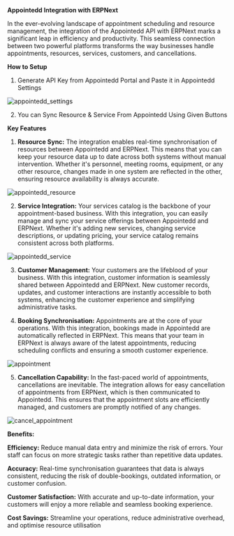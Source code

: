 **Appointedd Integration with ERPNext**

In the ever-evolving landscape of appointment scheduling and resource management, the integration of the Appointedd API with ERPNext marks a significant leap in efficiency and productivity. This seamless connection between two powerful platforms transforms the way businesses handle appointments, resources, services, customers, and cancellations.

**How to Setup**

1) Generate API Key from Appointedd Portal and Paste it in Appointedd Settings

![appointedd_settings](https://github.com/hrgadesha/appointedd_integration/assets/62712470/8507a5f8-bac1-462f-8a28-72f207b1ab4a)

2) You can Sync Resource & Service From Appointedd Using Given Buttons

**Key Features**

1) **Resource Sync:** The integration enables real-time synchronisation of resources between Appointedd and ERPNext. This means that you can keep your resource data up to date across both systems without manual intervention. Whether it's personnel, meeting rooms, equipment, or any other resource, changes made in one system are reflected in the other, ensuring resource availability is always accurate.

![appointedd_resource](https://github.com/hrgadesha/appointedd_integration/assets/62712470/093b677c-0da8-492d-ae1b-e5ca0046ed95)

2) **Service Integration:** Your services catalog is the backbone of your appointment-based business. With this integration, you can easily manage and sync your service offerings between Appointedd and ERPNext. Whether it's adding new services, changing service descriptions, or updating pricing, your service catalog remains consistent across both platforms.

![appointedd_service](https://github.com/hrgadesha/appointedd_integration/assets/62712470/976feab2-1e5b-4f24-9c77-224d6836287c)

3) **Customer Management:** Your customers are the lifeblood of your business. With this integration, customer information is seamlessly shared between Appointedd and ERPNext. New customer records, updates, and customer interactions are instantly accessible to both systems, enhancing the customer experience and simplifying administrative tasks.

4) **Booking Synchronisation:** Appointments are at the core of your operations. With this integration, bookings made in Appointedd are automatically reflected in ERPNext. This means that your team in ERPNext is always aware of the latest appointments, reducing scheduling conflicts and ensuring a smooth customer experience.

![appointment](https://github.com/hrgadesha/appointedd_integration/assets/62712470/201503f5-52b1-48cb-89a1-bcbead0af94c)

5) **Cancellation Capability:** In the fast-paced world of appointments, cancellations are inevitable. The integration allows for easy cancellation of appointments from ERPNext, which is then communicated to Appointedd. This ensures that the appointment slots are efficiently managed, and customers are promptly notified of any changes.

![cancel_appointment](https://github.com/hrgadesha/appointedd_integration/assets/62712470/062efe1b-95a8-4841-839f-d6e56e224023)

**Benefits:**

**Efficiency:** Reduce manual data entry and minimize the risk of errors. Your staff can focus on more strategic tasks rather than repetitive data updates.

**Accuracy:** Real-time synchronisation guarantees that data is always consistent, reducing the risk of double-bookings, outdated information, or customer confusion.

**Customer Satisfaction:** With accurate and up-to-date information, your customers will enjoy a more reliable and seamless booking experience.

**Cost Savings:** Streamline your operations, reduce administrative overhead, and optimise resource utilisation
